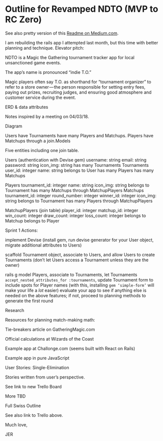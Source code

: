 # Outline for Revamped NDTO (MVP to RC Zero)

See also pretty version of this [Readme on Medium.com](https://medium.com/@ghostmap/outline-for-revamped-ndto-3a2a0d35feab).

I am rebuilding the rails app I attempted last month, but this time with better planning and technique. Elevator pitch:

NDTO is a Magic the Gathering tournament tracker app for local unsanctioned game events. 

The app’s name is pronounced “indie T.O.” 

Magic players often say T.O. as shorthand for “tournament organizer” to refer to a store owner — the person responsible for setting entry fees, paying out prizes, recruiting judges, and ensuring good atmosphere and customer service during the event.

ERD & data attributes

Notes inspired by a meeting on 04/03/18.

Diagram

Users have Tournaments have many Players and Matchups. Players have Matchups through a join.Models

Five entities including one join table.

Users
(authentication with Devise gem)
username: string
email: string
password: string
icon_img: string
has many Tournaments
Tournaments
user_id: integer
name: string
belongs to User
has many Players
has many Matchups

Players
tournament_id: integer
name: string
icon_img: string
belongs to Tournament
has many Matchups through MatchupPlayers
Matchups
tournament_id: integer
round_number: integer
winner_id: integer
icon_img: string
belongs to Tournament
has many Players through MatchupPlayers

MatchupPlayers
(join table)
player_id: integer
matchup_id: integer
win_count: integer
draw_count: integer
loss_count: integer
belongs to Matchup
belongs to Player

Sprint 1 Actions:

implement Devise (install gem, run devise generator for your User object, migrate additional attributes to Users)

scaffold Tournament object, associate to Users, and allow Users to create Tournaments (don’t let Users access a Tournament unless they are the owner)

rails g model Players, associate to Tournaments, let Tournaments `accept_nested_attributes_for :tournaments`, update Tournament form to include spots for Player names (with this, installing `gem ‘simple-form’` will make your life a *lot* easier) 
evaluate your app to see if anything else is needed on the above features; if not, proceed to planning methods to generate the first round

Research

Resources for planning match-making math:

Tie-breakers article on GatheringMagic.com

Official calculations at Wizards of the Coast

Example app at Challonge.com (seems built with React on Rails)

Example app in pure JavaScript 

User Stories: Single-Elimination

Stories written from user’s perspective.

See link to new Trello Board

More TBD

Full Swiss Outline

See also link to Trello above. 

Much love,

JER